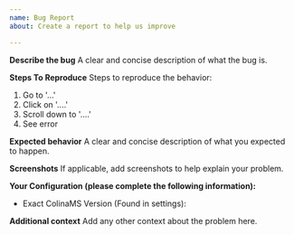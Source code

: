 ```yaml
---
name: Bug Report
about: Create a report to help us improve

---
```


**Describe the bug**
A clear and concise description of what the bug is.

**Steps To Reproduce**
Steps to reproduce the behavior:

1. Go to '...'
2. Click on '....'
3. Scroll down to '....'
4. See error

**Expected behavior**
A clear and concise description of what you expected to happen.

**Screenshots**
If applicable, add screenshots to help explain your problem.

**Your Configuration (please complete the following information):**

- Exact ColinaMS Version (Found in settings):

**Additional context**
Add any other context about the problem here.
